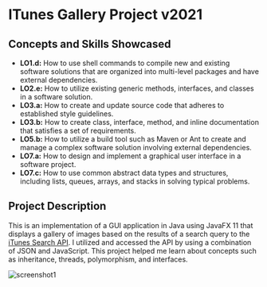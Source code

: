 # ITunes Gallery Project v2021



## Concepts and Skills Showcased

* **LO1.d:**	How to use shell commands to compile new and existing software solutions that
are organized into multi-level packages and have external dependencies.
* **LO2.e:** How to utilize existing generic methods, interfaces, and classes in a software solution.
* **LO3.a:** How to create and update source code that adheres to established style guidelines.
* **LO3.b:** How to create class, interface, method, and inline documentation that satisfies a set of requirements.
* **LO5.b:** How to utilize a build tool such as Maven or Ant to create and manage a complex software solution involving external dependencies.
* **LO7.a:** How to design and implement a graphical user interface in a software project.
* **LO7.c:** How to use common abstract data types and structures, including lists, queues, arrays, and stacks in solving typical problems.

## Project Description

This is an implementation of a GUI application in Java using JavaFX 11 that displays a 
gallery of images based on the results of a search query to the 
[iTunes Search API](https://affiliate.itunes.apple.com/resources/documentation/itunes-store-web-service-search-api/#searching).
I utilized and accessed the API by using a combination of JSON and JavaScript.
This project helped me learn about concepts such as inheritance, threads, polymorphism, and interfaces. 

![screenshot1](https://i.imgur.com/eUh0NbF.png)


